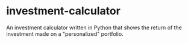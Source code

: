 # investment-calculator
An investment calculator written in Python that shows the return of the investment made on a "personalized" portfolio.
